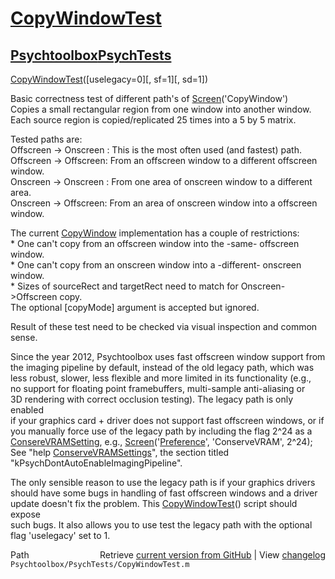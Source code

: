 # [CopyWindowTest](CopyWindowTest)
## [Psychtoolbox](Psychtoolbox)[PsychTests](PsychTests)

[CopyWindowTest](CopyWindowTest)([uselegacy=0][, sf=1][, sd=1])  
  
Basic correctness test of different path's of [Screen](Screen)('CopyWindow')  
Copies a small rectangular region from one window into another window.  
Each source region is copied/replicated 25 times into a 5 by 5 matrix.  
  
Tested paths are:  
Offscreen -\> Onscreen : This is the most often used (and fastest) path.  
Offscreen -\> Offscreen: From an offscreen window to a different offscreen window.  
Onscreen  -\> Onscreen : From one area of onscreen window to a different area.  
Onscreen  -\> Offscreen: From an area of onscreen window into a offscreen window.  
  
The current [CopyWindow](CopyWindow) implementation has a couple of restrictions:  
\* One can't copy from an offscreen window into the -same- offscreen window.  
\* One can't copy from an onscreen window into a -different- onscreen window.  
\* Sizes of sourceRect and targetRect need to match for Onscreen-\>Offscreen copy.  
The optional [copyMode] argument is accepted but ignored.  
  
Result of these test need to be checked via visual inspection and common sense.  
  
Since the year 2012, Psychtoolbox uses fast offscreen window support from  
the imaging pipeline by default, instead of the old legacy path, which was  
less robust, slower, less flexible and more limited in its functionality (e.g.,  
no support for floating point framebuffers, multi-sample anti-aliasing or  
3D rendering with correct occlusion testing). The legacy path is only enabled  
if your graphics card + driver does not support fast offscreen windows, or if  
you manually force use of the legacy path by including the flag 2^24 as a  
[ConsereVRAMSetting](ConsereVRAMSetting), e.g., [Screen](Screen)('[Preference](Preference)', 'ConserveVRAM', 2^24);  
See "help [ConserveVRAMSettings](ConserveVRAMSettings)", the section titled "kPsychDontAutoEnableImagingPipeline".  
  
The only sensible reason to use the legacy path is if your graphics drivers  
should have some bugs in handling of fast offscreen windows and a driver  
update doesn't fix the problem. This [CopyWindowTest](CopyWindowTest)() script should expose  
such bugs. It also allows you to use test the legacy path with the optional  
flag 'uselegacy' set to 1.  
  




<div class="code_header" style="text-align:right;">
  <span style="float:left;">Path&nbsp;&nbsp;</span> <span class="counter">Retrieve <a href=
  "https://raw.github.com/Psychtoolbox-3/Psychtoolbox-3/beta/Psychtoolbox/PsychTests/CopyWindowTest.m">current version from GitHub</a> | View <a href=
  "https://github.com/Psychtoolbox-3/Psychtoolbox-3/commits/beta/Psychtoolbox/PsychTests/CopyWindowTest.m">changelog</a></span>
</div>
<div class="code">
  <code>Psychtoolbox/PsychTests/CopyWindowTest.m</code>
</div>

